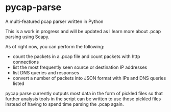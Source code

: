 # pycap-parse
A multi-featured pcap parser written in Python

This is a work in progress and will be updated as I learn more about .pcap parsing using Scapy. 

As of right now, you can perform the following:
- count the packets in a .pcap file and count packets with http connections
- list the most frequently seen source or destination IP addresses
- list DNS queries and responses
- convert a number of packets into JSON format with IPs and DNS queries listed

pycap parse currently outputs most data in the form of pickled files so that further analysis tools in the script can be written to use those pickled files instead of having to spend time parsing the .pcap again.